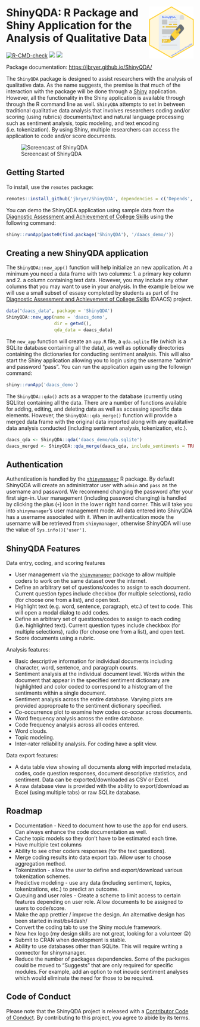 
# <img src="man/figures/ShinyQDA.png" align="right" width="120" align="right" /> ShinyQDA: R Package and Shiny Application for the Analysis of Qualitative Data

<!-- badges: start -->

[![R-CMD-check](https://github.com/jbryer/ShinyQDA/actions/workflows/R-CMD-check.yaml/badge.svg)](https://github.com/jbryer/ShinyQDA/actions/workflows/R-CMD-check.yaml)
[![](https://img.shields.io/badge/devel%20version-0.5.0-blue.svg)](https://github.com/jbryer/ShinyQDA)
[![](https://www.r-pkg.org/badges/version/ShinyQDA)](https://cran.r-project.org/package=ShinyQDA)
<!-- badges: end -->

Package documentation: <https://jbryer.github.io/ShinyQDA/>

The `ShinyQDA` package is designed to assist researchers with the
analysis of qualitative data. As the name suggests, the premise is that
much of the interaction with the package will be done through a
[Shiny](https://shiny.rstudio.com) application. However, all the
functionality in the Shiny application is available through through the
R command line as well. `ShinyQDA` attempts to set in between
traditional qualitative data analysis that involves researchers coding
and/or scoring (using rubrics) documents/text and natural language
processing such as sentiment analysis, topic modeling, and text encoding
(i.e. tokenization). By using Shiny, multiple researchers can access the
application to code and/or score documents.

<figure>
<img src="man/figures/ShinyQDA_screencast.gif"
alt="Screencast of ShinyQDA" />
<figcaption aria-hidden="true">Screencast of ShinyQDA</figcaption>
</figure>

## Getting Started

To install, use the `remotes` package:

``` r
remotes::install_github('jbryer/ShinyQDA', dependencies = c('Depends', 'Imports', 'Suggests))
```

You can demo the ShinyQDA application using sample data from the
[Diagnostic Assessment and Achievement of College
Skills](https://daacs.net) using the following command:

``` r
shiny::runApp(paste0(find.package('ShinyQDA'), '/daacs_demo/'))
```

## Creating a new ShinyQDA application

The `ShinyQDA::new_app()` function will help initialize an new
application. At a minimum you need a data frame with two columns: 1. a
primary key column and 2. a column containing text data. However, you
may include any other columns that you may want to use in your analysis.
In the example below we will use a small subset of essasy completed by
students as part of the [Diagnostic Assessment and Achievement of
College Skills](https://daacs.net) (DAACS) project.

``` r
data("daacs_data", package = 'ShinyQDA')
ShinyQDA::new_app(name = 'daacs_demo',
                  dir = getwd(),
                  qda_data = daacs_data)
```

The `new_app` function will create an `app.R` file, a `qda.sqlite` file
(which is a SQLite database containing all the data), as well as
optionally directories containing the dictionaries for conducting
sentiment analysis. This will also start the Shiny application allowing
you to login using the username “admin” and password “pass”. You can run
the application again using the followign command:

``` r
shiny::runApp('daacs_demo')
```

The `ShinyQDA::qda()` acts as a wrapper to the database (currently using
SQLlite) containing all the data. There are a number of functions
available for adding, editing, and deleting data as well as accessing
specific data elements. However, the `ShinyQDA::qda_merge()` function
will provide a merged data frame with the original data imported along
with any qualitative data analysis conducted (including sentiment
analysis, tokenization, etc.).

``` r
daacs_qda <- ShinyQDA::qda('daacs_demo/qda.sqlite')
daacs_merged <- ShinyQDA::qda_merge(daacs_qda, include_sentiments = TRUE)
```

## Authentication

Authentication is handled by the
[`shinymanager`](https://datastorm-open.github.io/shinymanager/) R
package. By default ShinyQDA will create an administrator user with
`admin` and `pass` as the username and password. We recommend changing
the password after your first sign-in. User management (including
password changing) is handled by clicking the plus (`+`) icon in the
lower right hand corner. This will take you into `shinymanager`’s user
management mode. All data entered into ShinyQDA has a username
associated with it. When in authentication mode the username will be
retrieved from `shinymanager`, otherwise ShinyQDA will use the value of
`Sys.info()['user']`.

## ShinyQDA Features

Data entry, coding, and scoring features

- User management via the
  [`shinymanager`](https://datastorm-open.github.io/shinymanager/)
  package to allow multiple coders to work on the same dataset over the
  internet.
- Define an arbitrary set of questions/codes to assign to each document.
  Current question types include checkbox (for multiple selections),
  radio (for choose one from a list), and open text.
- Highlight text (e.g. word, sentence, paragraph, etc.) of text to code.
  This will open a modal dialog to add codes.
- Define an arbitrary set of questions/codes to assign to each coding
  (i.e. highlighted text). Current question types include checkbox (for
  multiple selections), radio (for choose one from a list), and open
  text.
- Score documents using a rubric.

Analysis features:

- Basic descriptive information for individual documents including
  character, word, sentence, and paragraph counts.
- Sentiment analysis at the individual document level. Words within the
  document that appear in the specified sentiment dictionary are
  highlighted and color coded to correspond to a histogram of the
  sentiments within a single document.
- Sentiment analysis across the entire database. Varying plots are
  provided approproate to the sentiment dictionary specified.
- Co-occurrence plot to examine how codes co-occur across documents.
- Word frequency analysis across the entire database.
- Code frequency analysis across all codes entered.
- Word clouds.
- Topic modeling.
- Inter-rater reliability analysis. For coding have a split view.

Data export features:

- A data table view showing all documents along with imported metadata,
  codes, code question responses, document descriptive statistics, and
  sentiment. Data can be exported/downloaded as CSV or Excel.
- A raw database view is provided with the ability to export/download as
  Excel (using multiple tabs) or raw SQLite database.

## Roadmap

- Documentation - Need to document how to use the app for end users. Can
  always enhance the code documentation as well.
- Cache topic models so they don’t have to be estimated each time.
- Have multiple text columns
- Ability to see other coders responses (for the text questions).
- Merge coding results into data export tab. Allow user to choose
  aggregation method.
- Tokenization - allow the user to define and export/download various
  tokenization schemes.
- Predictive modeling - use any data (including sentiment, topics,
  tokenizations, etc.) to predict an outcome.
- Queuing and user roles - Create a scheme to limit access to certain
  features depending on user role. Allow documents to be assigned to
  users to code/score.
- Make the app prettier / improve the design. An alternative design has
  been started in inst/bs4dash/
- Convert the coding tab to use the Shiny module framework.
- New hex logo (my design skills are not great, looking for a volunteer
  😜)
- Submit to CRAN when development is stable.
- Ability to use databases other than SQLite. This will require writing
  a connector for shinymanager.
- Reduce the number of packages dependencies. Some of the packages could
  be moved to “Suggests” that are only required for specific modules.
  For example, add an option to not incude sentiment analyses which
  would eliminate the need for those to be required.

## Code of Conduct

Please note that the ShinyQDA project is released with a [Contributor
Code of
Conduct](https://jbryer.github.io/ShinyQDA/CODE_OF_CONDUCT.html). By
contributing to this project, you agree to abide by its terms.
